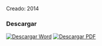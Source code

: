
Creado: 2014

### Descargar

<a href="#"><img src="../imagenes/icono-word.png" alt="Descargar Word"></a> <a href="reglamento-regular-grafitti.pdf"><img src="../imagenes/icono-pdf.png" alt="Descargar PDF"></a>
